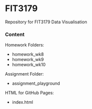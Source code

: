 # FIT3179
Repository for FIT3179 Data Visualisation

<h3>Content</h3>  

Homework Folders:    
* homework_wk8  
* homework_wk9  
* homework_wk10  

Assignment Folder:  
* assignment_playground  

HTML for GitHub Pages:  
* index.html
